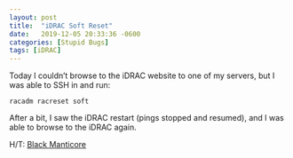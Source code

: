 ```yaml
---
layout: post
title:  "iDRAC Soft Reset"
date:   2019-12-05 20:33:36 -0600
categories: [Stupid Bugs]
tags: [iDRAC]
---
```


Today I couldn’t browse to the iDRAC website to one of my servers, but I was able to SSH in and run:

`racadm racreset soft`

After a bit, I saw the iDRAC restart (pings stopped and resumed), and I was able to browse to the iDRAC again.

H/T: [Black Manticore](https://www.blackmanticore.com/bd6a9b2ebe1e6fdd18500e29e192ce8b)